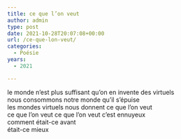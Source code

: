 ```yaml
---
title: ce que l’on veut
author: admin
type: post
date: 2021-10-28T20:07:08+00:00
url: /ce-que-lon-veut/
categories:
  - Poésie
years:
  - 2021

---
```

le monde n&rsquo;est plus suffisant qu&rsquo;on en invente des virtuels  
nous consommons notre monde qu&rsquo;il s&rsquo;épuise  
les mondes virtuels nous donnent ce que l&rsquo;on veut  
ce que l&rsquo;on veut ce que l&rsquo;on veut c&rsquo;est ennuyeux  
comment était-ce avant  
était-ce mieux
